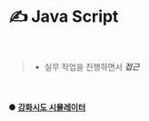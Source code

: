 # ✍️ Java Script

<br />

>   * 실무 작업을 진행하면서 _**접근**_

<br />

#### ● [강화시도 시뮬레이터](http://nergyhee.dothome.co.kr/function/past/luckTest/)
